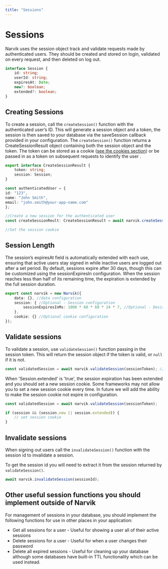 ```yaml
---
title: "Sessions"
---
```


# Sessions
Narvik uses the session object track and validate requests made by authenticated users. They should be created and stored on login, validated on every request, and then deleted on log out.

```ts
interface Session {
    id: string;
    userId: string;
    expiresAt: Date;
    new?: boolean;
    extended?: boolean;
}
```

## Creating Sessions

To create a session, call the `createSession()` function with the authenticated user’s ID. This will generate a session object and a token, the session is then saved to your database via the saveSession callback provided in your configuration. The `createSession()` function returns a CreateSessionResult object containing both the session object and the token. The token can be stored as a cookie ([see the cookies section](/documentation/cookies)) or be passed in as a token on subsequent requests to identify the user .
```ts
export interface CreateSessionResult {
    token: string;
    session: Session;
}

const authenticatedUser = {
id: "123",
name: "John Smith",
email: "john.smith@your-app-name.com"
};

//Create a new session for the authenticated user
const createSessionReult: CreateSessionResult = await narvik.createSession(authenticatedUser.id);

//Set the session cookie
```

## Session Length
The session’s expiresAt field is automatically extended with each use, ensuring that active users stay signed in while inactive users are logged out after a set period. By default, sessions expire after 30 days, though this can be customized using the sessionExpiresIn configuration. When the session reaches less than half of its remaining time, the expiration is extended by the full session duration.
```ts
export const narvik = new Narvik({
    data: {}, //data configuration
    session: { //Optional - Session configuration 
        sessionExpiresInMs: 1000 * 60 * 60 * 24 * 7, //Optional - Desired session lenth in ms. Default is 30 Days - here value is 1 week
    },
    cookie: {} //Optional cookie configuration
});
```

## Validate sessions
To validate a session, use `validateSession()` function passing in the session token. This will return the session object if the token is valid, or `null` if it is not.

```ts
const validatedSession = await narvik.validateSession(sessionToken); //Returns Session if valid or null if session is invalid
```

When 'Session.extended' is 'true', the session expiration has been extended and you should set a new session cookie.
Some frameworks may not allow you to set a new session cookie every time. In future we will add the ability to make the session cookie not expire in configuration.

```ts
const validatedSession = await narvik.validateSession(sessionToken);

if (session && (session.new || session.extended)) {
	// set session cookie
}
```

## Invalidate sessions

When signing out users call the `invalidateSession()` function with the session id to invalidate a session.

To get the session id you will need to extract it from the session returned by `validateSession()`.

```ts
await narvik.invalidateSession(sessionId);
```

## Other useful session functions you should implement outside of Narvik
For management of sessions in your database, you should implement the following functions for use in other places in your application:
- Get all sessions for a user - Useful for showing a user all of their active sessions
- Delete sessions for a user - Useful for when a user changes their password
- Delete all expired sessions - Useful for cleaning up your database although some databases have built-in TTL functionality which can be used instead.